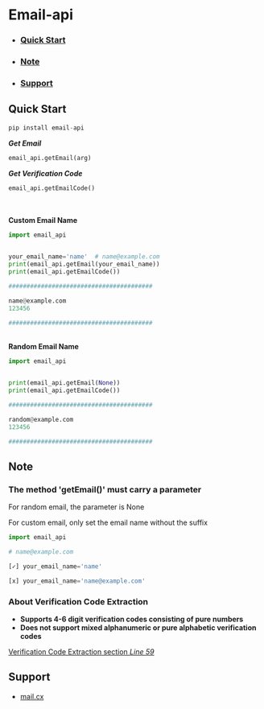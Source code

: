 # Email-api

- ### [Quick Start](#quick-start)

- ### [Note](#note)
- ### [Support](#support)


## Quick Start

```python
pip install email-api
```


***Get Email***
```python
email_api.getEmail(arg)
```
***Get Verification Code***
```python
email_api.getEmailCode()
```

\
\
**Custom Email Name**
```python
import email_api


your_email_name='name'  # name@example.com
print(email_api.getEmail(your_email_name))
print(email_api.getEmailCode())

########################################

name@example.com
123456

########################################
```

\
**Random Email Name**
```python
import email_api


print(email_api.getEmail(None))
print(email_api.getEmailCode())

########################################

random@example.com
123456

########################################
```


## Note
### The method 'getEmail()' must carry a parameter
For random email, the parameter is None

For custom email, only set the email name without the suffix

```python
import email_api

# name@example.com

[✓] your_email_name='name' 

[x] your_email_name='name@example.com'
```

### About Verification Code Extraction
* **Supports 4-6 digit verification codes consisting of pure numbers**
* **Does not support mixed alphanumeric or pure alphabetic verification codes**

[Verification Code Extraction section *Line 59* ](email_api/emailapi.py/) 

## Support
* [mail.cx](https://mail.cx/#/)



